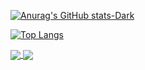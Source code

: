 [![Anurag's GitHub stats-Dark](https://github-readme-stats.vercel.app/api?username=MeAlam1&show_icons=true&theme=dark#gh-dark-mode-only)](https://github.com/anuraghazra/github-readme-stats#gh-dark-mode-only)

[![Top Langs](https://github-readme-stats.vercel.app/api/top-langs/?username=MeAlam1&layout=donut&theme=dark#gh-dark-mode-only)](https://github.com/anuraghazra/github-readme-stats#gh-dark-mode-only)

<div>
  <img src="https://komarev.com/ghpvc/?username=MeAlam1&style=for-the-badge&color=orange" alt=""/>
</div>

<a href="https://github.com/HowToOwnADragon/How-to-Own-a-Dragon" >
  <img align="center" src="https://github-readme-stats.vercel.app/api/pin/?username=HowToOwnADragon&repo=How-to-Own-a-Dragon&theme=dark#gh-dark-mode-only" />
</a>
<a href="https://github.com/MeAlam1/HTTYD-Bot">
  <img align="center" src="https://github-readme-stats.vercel.app/api/pin/?username=MeAlam1&repo=HTTYD-Bot&theme=dark#gh-dark-mode-only" />
</a>
